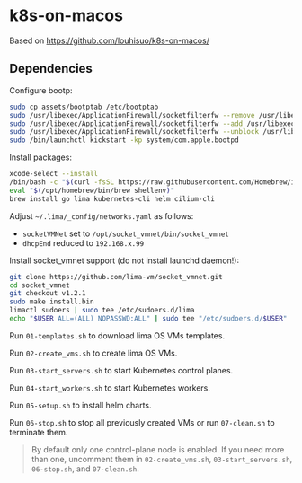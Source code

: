 # k8s-on-macos

Based on https://github.com/louhisuo/k8s-on-macos/

## Dependencies

Configure bootp:

```bash
sudo cp assets/bootptab /etc/bootptab
sudo /usr/libexec/ApplicationFirewall/socketfilterfw --remove /usr/libexec/bootpd
sudo /usr/libexec/ApplicationFirewall/socketfilterfw --add /usr/libexec/bootpd
sudo /usr/libexec/ApplicationFirewall/socketfilterfw --unblock /usr/libexec/bootpd
sudo /bin/launchctl kickstart -kp system/com.apple.bootpd
```

Install packages:

```bash
xcode-select --install
/bin/bash -c "$(curl -fsSL https://raw.githubusercontent.com/Homebrew/install/HEAD/install.sh)"
eval "$(/opt/homebrew/bin/brew shellenv)"
brew install go lima kubernetes-cli helm cilium-cli
```

Adjust `~/.lima/_config/networks.yaml` as follows:

- `socketVMNet` set to `/opt/socket_vmnet/bin/socket_vmnet`
- `dhcpEnd` reduced to `192.168.x.99`

Install socket_vmnet support (do not install launchd daemon!):

```bash
git clone https://github.com/lima-vm/socket_vmnet.git
cd socket_vmnet
git checkout v1.2.1
sudo make install.bin
limactl sudoers | sudo tee /etc/sudoers.d/lima
echo "$USER ALL=(ALL) NOPASSWD:ALL" | sudo tee "/etc/sudoers.d/$USER"
```

Run `01-templates.sh` to download lima OS VMs templates.

Run `02-create_vms.sh` to create lima OS VMs.

Run `03-start_servers.sh` to start Kubernetes control planes.

Run `04-start_workers.sh` to start Kubernetes workers.

Run `05-setup.sh` to install helm charts.

Run `06-stop.sh` to stop all previously created VMs or run `07-clean.sh` to
terminate them.

> By default only one control-plane node is enabled. If you need more than one,
> uncomment them in `02-create_vms.sh`, `03-start_servers.sh`, `06-stop.sh`, and
> `07-clean.sh`.
